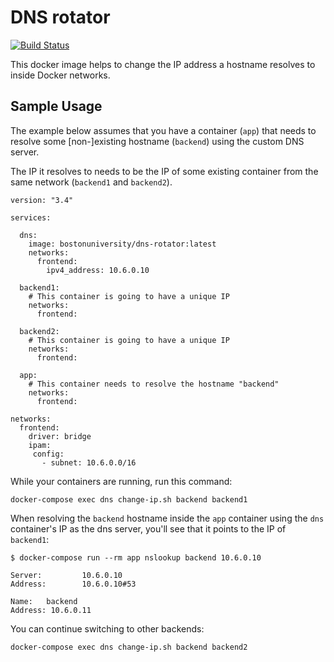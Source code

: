 # DNS rotator

[![Build Status](https://travis-ci.org/bu-ist/bu-dns-rotator.svg?branch=master)](https://travis-ci.org/bu-ist/bu-dns-rotator)

This docker image helps to change the IP address a hostname resolves to inside
Docker networks.


## Sample Usage

The example below assumes that you have a container (`app`) that needs to
resolve some [non-]existing hostname (`backend`) using the custom DNS server.

The IP it resolves to needs to be the IP of some existing container from the 
same network (`backend1` and `backend2`).

```
version: "3.4"

services:

  dns:
    image: bostonuniversity/dns-rotator:latest
    networks:
      frontend:
        ipv4_address: 10.6.0.10

  backend1:
    # This container is going to have a unique IP
    networks:
      frontend:

  backend2:
    # This container is going to have a unique IP
    networks:
      frontend:

  app:
    # This container needs to resolve the hostname "backend"
    networks:
      frontend:

networks:
  frontend:    
    driver: bridge
    ipam:
     config:
       - subnet: 10.6.0.0/16

```

While your containers are running, run this command:
```
docker-compose exec dns change-ip.sh backend backend1
```

When resolving the `backend` hostname inside the `app` container using the
`dns` container's IP as the dns server, you'll see that it points to the
IP of `backend1`:
```
$ docker-compose run --rm app nslookup backend 10.6.0.10

Server:         10.6.0.10
Address:        10.6.0.10#53

Name:   backend
Address: 10.6.0.11
```

You can continue switching to other backends:
```
docker-compose exec dns change-ip.sh backend backend2
```
